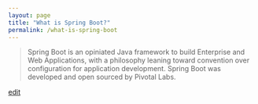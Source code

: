 ```yaml
---
layout: page
title: "What is Spring Boot?"
permalink: /what-is-spring-boot
---
```


> Spring Boot is an opiniated Java framework to build Enterprise and Web Applications, with a philosophy leaning toward convention over configuration for application development. Spring Boot was developed and open sourced by Pivotal Labs.

<p class="edit-term"><a href="https://github.com/and-digital/tech-definitions/blog/master/definitions/back-end/spring-boot.md">edit</a></p>
